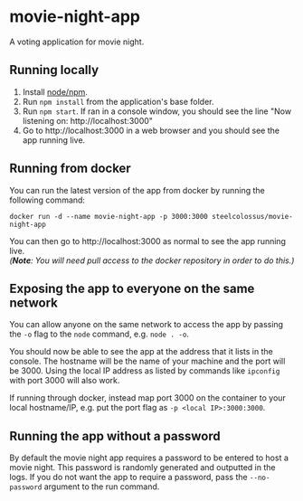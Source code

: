 # movie-night-app
A voting application for movie night.

## Running locally
1. Install [node/npm](https://nodejs.org).
2. Run `npm install` from the application's base folder.
3. Run `npm start`. If ran in a console window, you should see the line "Now listening on: http://localhost:3000"
4. Go to http://localhost:3000 in a web browser and you should see the app running live.

## Running from docker
You can run the latest version of the app from docker by running the following command:
```
docker run -d --name movie-night-app -p 3000:3000 steelcolossus/movie-night-app
```
You can then go to http://localhost:3000 as normal to see the app running live.  
_(**Note**: You will need pull access to the docker repository in order to do this.)_

## Exposing the app to everyone on the same network
You can allow anyone on the same network to access the app by passing the `-o` flag to the `node` command, e.g. `node . -o`.  

You should now be able to see the app at the address that it lists in the console. The hostname will be the name of your machine and the port will be 3000. Using the local IP address as listed by commands like `ipconfig` with port 3000 will also work.  

If running through docker, instead map port 3000 on the container to your local hostname/IP, e.g. put the port flag as `-p <local IP>:3000:3000`.  

## Running the app without a password
By default the movie night app requires a password to be entered to host a movie night. This password is randomly generated and outputted in the logs. If you do not want the app to require a password, pass the `--no-password` argument to the run command.  
